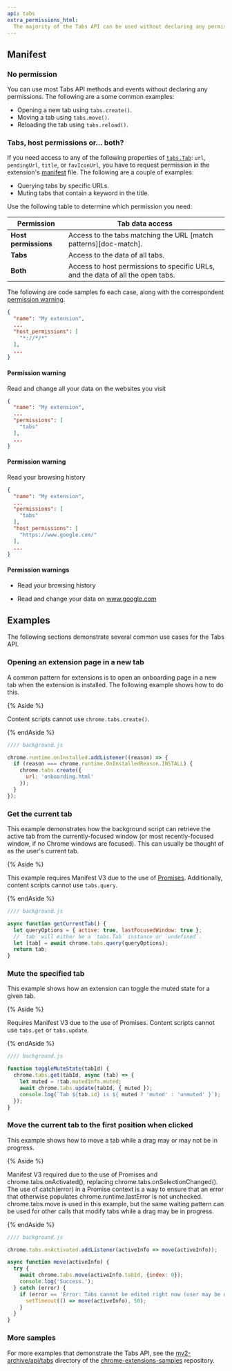 ```yaml
---
api: tabs
extra_permissions_html:
  The majority of the Tabs API can be used without declaring any permission. However, the <code>"tabs"</code> permission is required in order to populate the <code>url</code>, <code>pendingUrl</code>, <code>title</code>, and <code>favIconUrl</code> properties of <code><a href="#type-Tab">Tab</a></code>.
---
```


## Manifest

### No permission

You can use most Tabs API methods and events without declaring any permissions. The following are a some common examples:

- Opening a new tab using `tabs.create()`.
- Moving a tab using `tabs.move()`.
- Reloading the tab using `tabs.reload()`.

### Tabs, host permissions or... both?

If you need access to any of the following properties of [`tabs.Tab`][tab]: `url`, `pendingUrl`,
`title`, or `favIconUrl`, you have to request permission in the extension's
[manifest][doc-manifest] file. The following are a couple of examples:

- Querying tabs by specific URLs.
- Muting tabs that contain a keyword in the title.

Use the following table to determine which permission you need:

| Permission           | Tab data access                                                                 |
|----------------------|---------------------------------------------------------------------------------|
| **Host permissions** | Access to the tabs matching the URL [match patterns][doc-match].                |
| **Tabs**             | Access to the data of all tabs.                                                 |
| **Both**             | Access to host permissions to specific URLs, and the data of all the open tabs. |

The following are code samples fo each case, along with the correspondent [permission warning][doc-perms].

<web-tabs>
  <web-tab title="Host Permissions (code)">

  ```json
  {
    "name": "My extension",
    ...
    "host_permissions": [
      "*://*/*"
    ],
    ...
  }
  ```

#### Permission warning

Read and change all your data on the websites you visit

  </web-tab>
    <web-tab title="Tabs permission (code)">
   
  ```json
  {
    "name": "My extension",
    ...
    "permissions": [
      "tabs"
    ],
    ...
  }
  ```

#### Permission warning

Read your browsing history

  </web-tab>
  <web-tab title="Both (code)">

```json
{
  "name": "My extension",
  ...
  "permissions": [
    "tabs"
  ],
  "host_permissions": [
    "https://www.google.com/"
  ],
  ...
}
```

#### Permission warnings

- Read your browsing history
- Read and change your data on www.google.com


  </web-tab>
</web-tabs>

## Examples

The following sections demonstrate several common use cases for the Tabs API.

### Opening an extension page in a new tab

A common pattern for extensions is to open an onboarding page in a new tab when the extension is
installed. The following example shows how to do this.

{% Aside %}

Content scripts cannot use `chrome.tabs.create()`.

{% endAside %}

```js
//// background.js

chrome.runtime.onInstalled.addListener((reason) => {
  if (reason === chrome.runtime.OnInstalledReason.INSTALL) {
    chrome.tabs.create({
      url: 'onboarding.html'
    });
  }
});
```

### Get the current tab

This example demonstrates how the background script can retrieve the active tab from the
currently-focused window (or most recently-focused window, if no Chrome windows are focused). This
can usually be thought of as the user's current tab.

{% Aside %}

This example requires Manifest V3 due to the use of [Promises][doc-promises]. Additionally, content
scripts cannot use `tabs.query`.

{% endAside %}

```js
//// background.js

async function getCurrentTab() {
  let queryOptions = { active: true, lastFocusedWindow: true };
  // `tab` will either be a `tabs.Tab` instance or `undefined`.
  let [tab] = await chrome.tabs.query(queryOptions);
  return tab;
}
```

### Mute the specified tab

This example shows how an extension can toggle the muted state for a given tab.

{% Aside %}

Requires Manifest V3 due to the use of Promises. Content scripts cannot use `tabs.get` or
`tabs.update`.

{% endAside %}

```js
//// background.js

function toggleMuteState(tabId) {
  chrome.tabs.get(tabId, async (tab) => {
    let muted = !tab.mutedInfo.muted;
    await chrome.tabs.update(tabId, { muted });
    console.log(`Tab ${tab.id} is ${ muted ? 'muted' : 'unmuted' }`);
  });
}
```

### Move the current tab to the first position when clicked

This example shows how to move a tab while a drag may or may not be in progress.

{% Aside %}

Manifest V3 required due to the use of Promises and chrome.tabs.onActivated(), replacing
chrome.tabs.onSelectionChanged(). The use of catch(error) in a Promise context is a way to ensure
that an error that otherwise populates chrome.runtime.lastError is not unchecked. chrome.tabs.move
is used in this example, but the same waiting pattern can be used for other calls that modify tabs
while a drag may be in progress.

{% endAside %}

```js
//// background.js

chrome.tabs.onActivated.addListener(activeInfo => move(activeInfo));

async function move(activeInfo) {
  try {
    await chrome.tabs.move(activeInfo.tabId, {index: 0});
    console.log('Success.');
  } catch (error) {
    if (error == 'Error: Tabs cannot be edited right now (user may be dragging a tab).') {
      setTimeout(() => move(activeInfo), 50);
    }
  }
}
```

### More samples

For more examples that demonstrate the Tabs API, see the [mv2-archive/api/tabs][mv2-tabs-samples]
directory of the [chrome-extensions-samples][samples-repo] repository.

[doc-manifest]: /docs/extensions/mv3/manifest/
[doc-perms]: /docs/extensions/mv3/permission_warnings/
[doc-promises]: /docs/extensions/mv3/promises/
[mv2-tabs-samples]: https://github.com/GoogleChrome/chrome-extensions-samples/tree/master/mv2-archive/api/tabs/
[samples-repo]: https://github.com/GoogleChrome/chrome-extensions-samples
[tab]: #type-Tab
